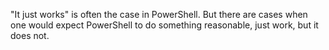 
"It just works" is often the case in PowerShell. But there are cases when one
would expect PowerShell to do something reasonable, just work, but it does not.
